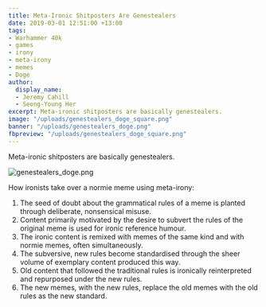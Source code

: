 ```yaml
---
title: Meta-Ironic Shitposters Are Genestealers
date: 2019-03-01 12:51:00 +13:00
tags:
- Warhammer 40k
- games
- irony
- meta-irony
- memes
- Doge
author:
  display_name:
  - Jeremy Cahill
  - Seong-Young Her
excerpt: Meta-ironic shitposters are basically genestealers.
image: "/uploads/genestealers_doge_square.png"
banner: "/uploads/genestealers_doge.png"
fbpreview: "/uploads/genestealers_doge_square.png"
---
```


Meta-ironic shitposters are basically genestealers.

![genestealers_doge.png](/uploads/genestealers_doge.png)

How ironists take over a normie meme using meta-irony: 
1. The seed of doubt about the grammatical rules of a meme is planted through deliberate, nonsensical misuse.
2. Content primarily motivated by the desire to subvert the rules of the original meme is used for ironic reference humour.
3. The ironic content is remixed with memes of the same kind and with normie memes, often simultaneously.
4. The subversive, new rules become standardised through the sheer volume of exemplary content produced this way.
5. Old content that followed the traditional rules is ironically reinterpreted and repurposed under the new rules.
6. The new memes, with the new rules, replace the old memes with the old rules as the new standard.